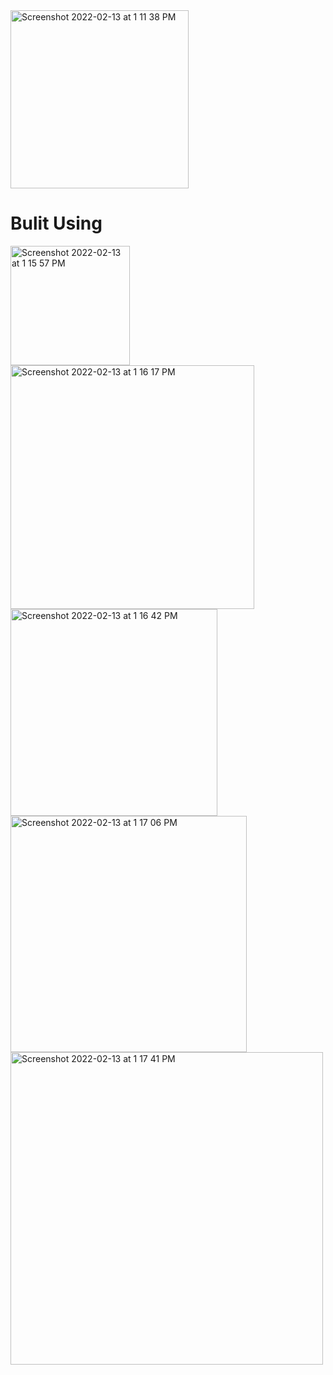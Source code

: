 <img width="285" alt="Screenshot 2022-02-13 at 1 11 38 PM" src="https://user-images.githubusercontent.com/55712612/153743861-f5f12db1-68cf-4d4c-bb3a-050bea769c4d.png">


# Bulit Using

<img width="191" alt="Screenshot 2022-02-13 at 1 15 57 PM" src="https://user-images.githubusercontent.com/55712612/153744077-890868c3-ddb5-4600-acb1-a199fb06c18b.png"> <img width="390" alt="Screenshot 2022-02-13 at 1 16 17 PM" src="https://user-images.githubusercontent.com/55712612/153744081-6fd31dd3-491b-4f02-b489-6f9c37660d16.png">
<img width="331" alt="Screenshot 2022-02-13 at 1 16 42 PM" src="https://user-images.githubusercontent.com/55712612/153744082-34a8fec5-1fc0-4939-a905-a2a07db5975b.png">
<img width="378" alt="Screenshot 2022-02-13 at 1 17 06 PM" src="https://user-images.githubusercontent.com/55712612/153744084-663d385d-ef94-453d-b5eb-869d0b923d3e.png">
<img width="500" alt="Screenshot 2022-02-13 at 1 17 41 PM" src="https://user-images.githubusercontent.com/55712612/153744086-32b88e4f-9794-4e02-ab8d-da1f32be81d2.png">




